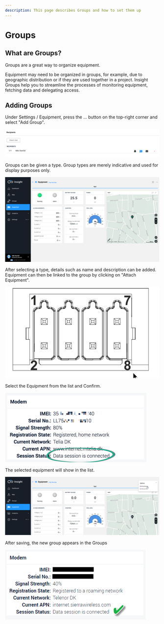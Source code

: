 ```yaml
---
description: This page describes Groups and how to set them up
---
```

# Groups

## What are Groups?

Groups are a great way to organize equipment. 

Equipment may need to be organized in groups, for example, due to geographic distribution or if they are used together in a project. Insight Groups help you to streamline the processes of monitoring equipment, fetching data and delegating access.

## Adding Groups



Under Settings / Equipment, press the ... button on the top-right corner and select "Add Group". 

![](<../.gitbook/assets/image (55).png>)

Groups can be given a type. Group types are merely indicative and used for display purposes only.

![](../.gitbook/assets/image.png)

After selecting a type, details such as name and description can be added. Equipment can then be linked to the group by clicking on "Attach Equipment".

![](<../.gitbook/assets/image (59).png>)

Select the Equipment from the list and Confirm.

![](<../.gitbook/assets/image (64).png>)

The selected equipment will show in the list.

![](<../.gitbook/assets/image (56).png>)

After saving, the new group appears in the Groups 

![The Group indicates the number of units of each type](<../.gitbook/assets/image (54).png>)

